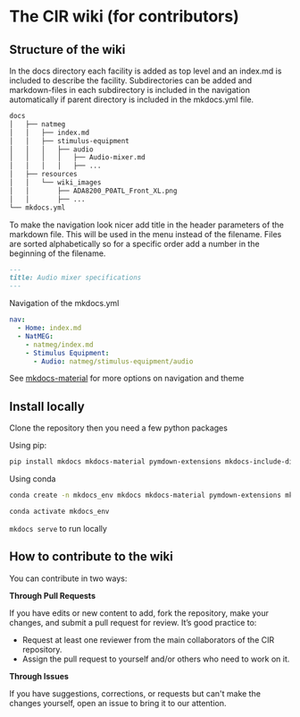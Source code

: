 # The CIR wiki (for contributors)

## Structure of the wiki
In the docs directory each facility is added as top level and an index.md is included to describe the facility. Subdirectories can be added and markdown-files in each subdirectory is included in the navigation automatically if parent directory is included in the mkdocs.yml file.

```bash
docs
│   ├── natmeg
│   │   ├── index.md
│   │   ├── stimulus-equipment
│   │   │   ├── audio
│   │   │   │   ├── Audio-mixer.md
│   │   │   │   ├── ...
│   ├── resources
│   │   └── wiki_images
│   │       ├── ADA8200_P0ATL_Front_XL.png
│   │       ├── ...
└── mkdocs.yml
```

To make the navigation look nicer add title in the header parameters of the markdown file. This will be used in the menu instead of the filename. Files are sorted alphabetically so for a specific order add a number in the beginning of the filename.

```markdown
---
title: Audio mixer specifications
---
```

Navigation of the mkdocs.yml
```yml
nav:
  - Home: index.md
  - NatMEG: 
    - natmeg/index.md
    - Stimulus Equipment:
      - Audio: natmeg/stimulus-equipment/audio
```

See [mkdocs-material](https://squidfunk.github.io/mkdocs-material/) for more options on navigation and theme


## Install locally

Clone the repository then you need a few python packages

Using pip:
```bash
pip install mkdocs mkdocs-material pymdown-extensions mkdocs-include-dir-to-nav mkdocs-macros-plugin
```

Using conda
```bash
conda create -n mkdocs_env mkdocs mkdocs-material pymdown-extensions mkdocs-include-dir-to-nav mkdocs-macros-plugin

conda activate mkdocs_env

```

`mkdocs serve` to run locally

## How to contribute to the wiki
You can contribute in two ways:  

**Through Pull Requests**

If you have edits or new content to add, fork the repository, make your changes, and submit a pull request for review. It’s good practice to:  
- Request at least one reviewer from the main collaborators of the CIR repository.  
- Assign the pull request to yourself and/or others who need to work on it.  

**Through Issues**

If you have suggestions, corrections, or requests but can't make the changes yourself, open an issue to bring it to our attention.  

